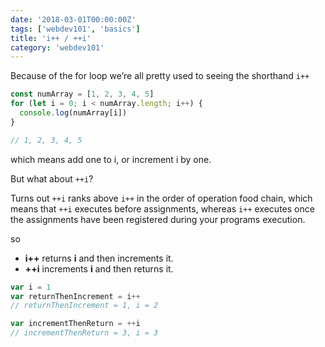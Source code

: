 ```yaml
---
date: '2018-03-01T00:00:00Z'
tags: ['webdev101', 'basics']
title: 'i++ / ++i'
category: 'webdev101'
---
```


Because of the for loop we’re all pretty used to seeing the shorthand `i++`

```javascript
const numArray = [1, 2, 3, 4, 5]
for (let i = 0; i < numArray.length; i++) {
  console.log(numArray[i])
}

// 1, 2, 3, 4, 5
```

which means add one to i, or increment i by one.

But what about `++i`?

Turns out `++i` ranks above `i++` in the order of operation food chain, which means that `++i` executes before assignments, whereas `i++` executes once the assignments have been registered during your programs execution.

so

- <strong>i++</strong> returns <strong>i</strong> and then increments it.
- <strong>++i</strong> increments <strong>i</strong> and then returns it.

```javascript
var i = 1
var returnThenIncrement = i++
// returnThenIncrement = 1, i = 2

var incrementThenReturn = ++i
// incrementThenReturn = 3, i = 3
```
